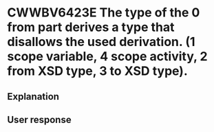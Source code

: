 # CWWBV6423E The type of the 0 from part derives a type that disallows the used derivation. (1 scope variable, 4 scope activity, 2 from XSD type, 3 to XSD type).

## Explanation

## User response